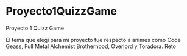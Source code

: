# Proyecto1QuizzGame
 Proyecto 1 Quizz Game

El tema que elegí para mi proyecto fue respecto a animes como Code Geass, Full Metal Alchemist Brotherhood, Overlord y Toradora.
Reto